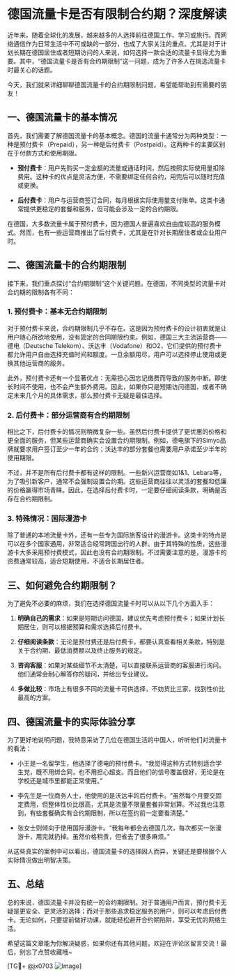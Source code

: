 # 德国流量卡是否有限制合约期？深度解读

近年来，随着全球化的发展，越来越多的人选择前往德国工作、学习或旅行。而网络通信作为日常生活中不可或缺的一部分，也成了大家关注的重点。尤其是对于计划长期在德国居住或者短期访问的人来说，如何选择一款合适的流量卡显得尤为重要。其中，“德国流量卡是否有合约期限制”这一问题，成为了许多人在挑选流量卡时最关心的话题。

今天，我们就来详细聊聊德国流量卡的合约期限制问题，希望能帮助到有需要的朋友！

## 一、德国流量卡的基本情况

首先，我们需要了解德国流量卡的基本概念。德国的流量卡通常分为两种类型：一种是预付费卡（Prepaid），另一种是后付费卡（Postpaid）。这两种卡的主要区别在于付款方式和使用期限。

- **预付费卡**：用户先购买一定金额的流量或通话时间，然后按照实际使用量扣除费用。这种卡的优点是灵活方便，不需要绑定任何合约，用完后可以随时充值或更换。
  
- **后付费卡**：用户与运营商签订合同，每月根据实际使用量支付账单。这类卡通常提供更稳定的套餐和服务，但可能会涉及一定的合约期限。

在德国，大多数流量卡属于预付费卡，因为德国人普遍喜欢自由度较高的服务模式。然而，也有一些运营商推出了后付费卡，尤其是在针对长期居住者或企业用户时。

## 二、德国流量卡的合约期限制

接下来，我们重点探讨“合约期限制”这个关键问题。在德国，不同类型的流量卡对合约期的限制各有不同：

### 1. 预付费卡：基本无合约期限制

对于预付费卡来说，合约期限制几乎不存在。这是因为预付费卡的设计初衷就是让用户随心所欲地使用，没有固定的合同期限约束。例如，德国三大主流运营商——德电（Deutsche Telekom）、沃达丰（Vodafone）和O2，它们提供的预付费卡都允许用户自由选择充值时间和额度。一旦余额用尽，用户可以选择停止使用或更换其他运营商的服务。

此外，预付费卡还有一个显著优点：无需担心因忘记缴费而导致的服务中断。即使长时间不使用，也不会产生额外费用。因此，如果你只是短期访问德国，或者不确定未来几个月的具体需求，那么预付费卡无疑是最佳选择。

### 2. 后付费卡：部分运营商有合约期限制

相比之下，后付费卡的情况则稍微复杂一些。虽然后付费卡提供了更优惠的价格和更全面的服务，但某些运营商确实会设置合约期限制。例如，德电旗下的Simyo品牌就要求用户签订至少一年的合约；沃达丰的部分套餐也需要用户承诺至少半年的使用期限。

不过，并不是所有后付费卡都有这样的限制。一些新兴运营商如1&1、Lebara等，为了吸引新客户，通常不会强制设置合约期。这些运营商往往以灵活的套餐和低廉的价格赢得市场青睐。因此，在选择后付费卡时，一定要仔细阅读条款，明确是否存在合约期限制。

### 3. 特殊情况：国际漫游卡

除了普通的本地流量卡外，还有一些专为国际旅客设计的漫游卡。这类卡的特点是可以在多个国家通用，非常适合经常跨国出行的人群。由于其特殊的性质，这些漫游卡大多采用预付费模式，因此也没有合约期限制。不过需要注意的是，漫游卡的资费通常较高，适合短期使用，不适合长期居住者。

## 三、如何避免合约期限制？

为了避免不必要的麻烦，我们在选择德国流量卡时可以从以下几个方面入手：

1. **明确自己的需求**：如果是短期访问德国，建议优先考虑预付费卡；如果计划长期居住，则可以根据预算和需求选择后付费卡。

2. **仔细阅读条款**：无论是预付费还是后付费卡，都要认真查看相关条款，特别是关于合约期、最低消费额以及终止服务的规定。

3. **咨询客服**：如果对某些细节不太清楚，可以直接联系运营商的客服进行询问。他们通常会耐心解答你的疑问，并给出专业建议。

4. **多做比较**：市场上有很多不同的流量卡可供选择，不妨货比三家，找到性价比最高的方案。

## 四、德国流量卡的实际体验分享

为了更好地说明问题，我特意采访了几位在德国生活的中国人，听听他们对流量卡的看法：

- 小王是一名留学生，他选择了德电的预付费卡。“我觉得这种方式特别适合学生党，既不用绑合同，也不用担心超支。而且他们的信号覆盖很好，无论是在学校还是城市里都能正常使用。”

- 李先生是一位商务人士，他使用的是沃达丰的后付费卡。“虽然每个月要交固定费用，但整体性价比很高，尤其是流量不限量套餐非常划算。不过我也注意到，有些套餐确实有合约期限制，所以在签约前一定要看清楚。”

- 张女士则倾向于使用国际漫游卡。“我每年都会去德国几次，每次都买一张漫游卡，用完就扔掉。虽然价格稍贵，但省去了很多麻烦。”

从这些真实的案例中可以看出，德国流量卡的选择因人而异，关键还是要根据个人实际情况做出明智决策。

## 五、总结

总的来说，德国流量卡并没有统一的合约期限制。对于普通用户而言，预付费卡无疑是更安全、更灵活的选择；而对于那些追求稳定服务的用户，则可以考虑后付费卡。无论如何，只要提前做好功课，就能轻松避开合约期陷阱，享受无忧的网络生活。

希望这篇文章能为你解决疑惑，如果你还有其他问题，欢迎在评论区留言交流！最后，别忘了点赞收藏哦~

[TG💪+ @jx0703 ![Image](https://github.com/user-attachments/assets/dbca1d08-cadb-493c-b0ec-ad6f7a83f270)]
